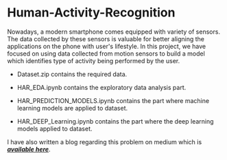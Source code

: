 # Human-Activity-Recognition

Nowadays, a modern smartphone comes equipped with variety of sensors. The data collected by these sensors is valuable for better aligning the applications on the phone with user's lifestyle. In this project, we have focused on using data collected from motion sensors to build a model which identifies type of activity being performed by the user.

- Dataset.zip contains the required data. 

- HAR_EDA.ipynb contains the exploratory data analysis part.

- HAR_PREDICTION_MODELS.ipynb contains the part where machine learning models are applied to dataset.

- HAR_DEEP_Learning.ipynb contains the part where  the deep learning models applied to dataset.

I have also written a blog regarding this problem on medium which is [***available here***](https://medium.com/@abhishekneema8/human-activity-recognition-1baf180f8eaa). 

